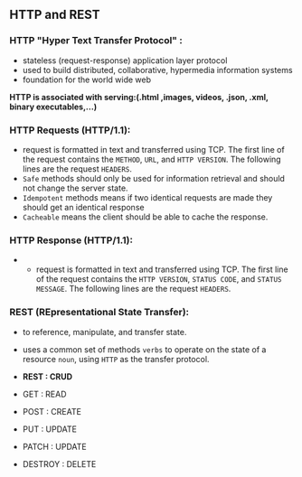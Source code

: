 ## HTTP and REST

### HTTP "Hyper Text Transfer Protocol" :

- stateless (request-response) application layer protocol
- used to build distributed, collaborative, hypermedia information systems
- foundation for the world wide web

**HTTP is associated with serving:(.html ,images, videos, .json, .xml, binary executables,...)**

### HTTP Requests (HTTP/1.1):

- request is formatted in text and transferred using TCP. The first line of the request contains the `METHOD`, `URL`, and `HTTP VERSION`. The following lines are the request `HEADERS`.
- `Safe` methods should only be used for information retrieval and should not change the server state.
- `Idempotent` methods means if two identical requests are made they should get an identical response
- `Cacheable` means the client should be able to cache the response.

### HTTP Response (HTTP/1.1):

- - request is formatted in text and transferred using TCP. The first line of the request contains the `HTTP VERSION`, `STATUS CODE`, and `STATUS MESSAGE`. The following lines are the request `HEADERS`.

### REST (REpresentational State Transfer):

- to reference, manipulate, and transfer state.
- uses a common set of methods `verbs` to operate on the state of a resource `noun`, using `HTTP` as the transfer protocol.

- **REST : CRUD**

- GET : READ	
- POST : CREATE	
- PUT : UPDATE	
- PATCH : UPDATE	
- DESTROY : DELETE